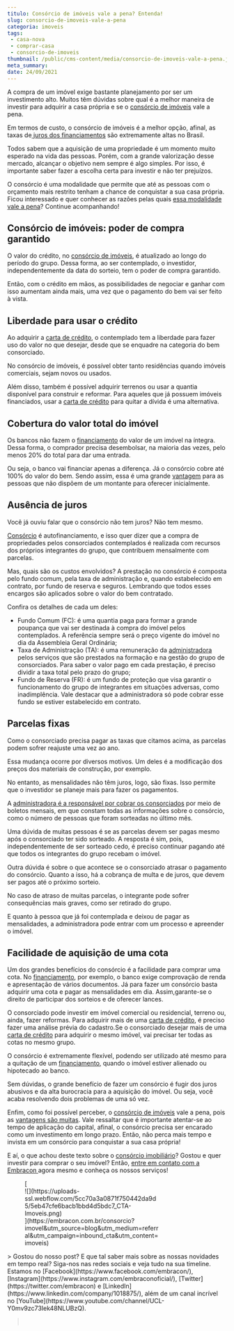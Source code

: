 ```yaml
---
titulo: Consórcio de imóveis vale a pena? Entenda!
slug: consorcio-de-imoveis-vale-a-pena
categoria: imoveis
tags:
 - casa-nova
 - comprar-casa
 - consorcio-de-imoveis
thumbnail: /public/cms-content/media/consorcio-de-imoveis-vale-a-pena.jpeg
meta_summary: 
date: 24/09/2021
---
```

A compra de um imóvel exige bastante planejamento por ser um investimento alto. Muitos têm dúvidas sobre qual é a melhor maneira de investir para adquirir a casa própria e se o [consórcio de imóveis](https://www.embracon.com.br/consorcio-de-imoveis) vale a pena.

Em termos de custo, o consórcio de imóveis é a melhor opção, afinal, as taxas de[ juros dos financiamentos](https://www.embracon.com.br/blog/financiamento-ou-consorcio-o-que-e-melhor-na-compra-de-um-imovel) são extremamente altas no Brasil.

Todos sabem que a aquisição de uma propriedade é um momento muito esperado na vida das pessoas. Porém, com a grande valorização desse mercado, alcançar o objetivo nem sempre é algo simples. Por isso, é importante saber fazer a escolha certa para investir e não ter prejuízos.

O consórcio é uma modalidade que permite que até as pessoas com o orçamento mais restrito tenham a chance de conquistar a sua casa própria. Ficou interessado e quer conhecer as razões pelas quais [essa modalidade vale a pena](https://www.embracon.com.br/blog/consorcio-vale-a-pena)? Continue acompanhando!

Consórcio de imóveis: poder de compra garantido
-----------------------------------------------

O valor do crédito, no [consórcio de imóveis](https://www.embracon.com.br/consorcio-de-imoveis), é atualizado ao longo do período do grupo. Dessa forma, ao ser contemplado, o investidor, independentemente da data do sorteio, tem o poder de compra garantido.

Então, com o crédito em mãos, as possibilidades de negociar e ganhar com isso aumentam ainda mais, uma vez que o pagamento do bem vai ser feito à vista.

Liberdade para usar o crédito
-----------------------------

Ao adquirir a [carta de crédito](https://www.embracon.com.br/conhecaoconsorcio/o-que-e-carta-de-credito), o contemplado tem a liberdade para fazer uso do valor no que desejar, desde que se enquadre na categoria do bem consorciado.

No consórcio de imóveis, é possível obter tanto residências quando imóveis comerciais, sejam novos ou usados.

Além disso, também é possível adquirir terrenos ou usar a quantia disponível para construir e reformar. Para aqueles que já possuem imóveis financiados, usar a [carta de crédito](https://www.embracon.com.br/conhecaoconsorcio/o-que-e-carta-de-credito) para quitar a dívida é uma alternativa.

Cobertura do valor total do imóvel
----------------------------------

Os bancos não fazem o [financiamento](https://www.embracon.com.br/blog/financiamento-ou-consorcio-o-que-e-melhor-na-compra-de-um-imovel) do valor de um imóvel na íntegra. Dessa forma, o comprador precisa desembolsar, na maioria das vezes, pelo menos 20% do total para dar uma entrada.

Ou seja, o banco vai financiar apenas a diferença. Já o consórcio cobre até 100% do valor do bem. Sendo assim, essa é uma grande [vantagem](https://www.embracon.com.br/blog/confira-10-vantagens-indiscutiveis-do-consorcio) para as pessoas que não dispõem de um montante para oferecer inicialmente.

Ausência de juros
-----------------

Você já ouviu falar que o consórcio não tem juros? Não tem mesmo.

[Consórcio](https://www.embracon.com.br/consorcio-de-imoveis) é autofinanciamento, e isso quer dizer que a compra de propriedades pelos consorciados contemplados é realizada com recursos dos próprios integrantes do grupo, que contribuem mensalmente com parcelas.

Mas, quais são os custos envolvidos? A prestação no consórcio é composta pelo fundo comum, pela taxa de administração e, quando estabelecido em contrato, por fundo de reserva e seguros. Lembrando que todos esses encargos são aplicados sobre o valor do bem contratado.

Confira os detalhes de cada um deles:

- Fundo Comum (FC): é uma quantia paga para formar a grande poupança que vai ser destinada à compra do imóvel pelos contemplados. A referência sempre será o preço vigente do imóvel no dia da Assembleia Geral Ordinária;
- Taxa de Administração (TA): é uma remuneração da [administradora](https://www.embracon.com.br/blog/afinal-o-que-uma-administradora-de-consorcio-faz) pelos serviços que são prestados na formação e na gestão do grupo de consorciados. Para saber o valor pago em cada prestação, é preciso dividir a taxa total pelo prazo do grupo;
- Fundo de Reserva (FR): é um fundo de proteção que visa garantir o funcionamento do grupo de integrantes em situações adversas, como inadimplência. Vale destacar que a administradora só pode cobrar esse fundo se estiver estabelecido em contrato.

Parcelas fixas
--------------

Como o consorciado precisa pagar as taxas que citamos acima, as parcelas podem sofrer reajuste uma vez ao ano.

Essa mudança ocorre por diversos motivos. Um deles é a modificação dos preços dos materiais de construção, por exemplo.

No entanto, as mensalidades não têm juros, logo, são fixas. Isso permite que o investidor se planeje mais para fazer os pagamentos.

A [administradora é a responsável por cobrar os consorciados](https://www.embracon.com.br/blog/afinal-o-que-uma-administradora-de-consorcio-faz) por meio de boletos mensais, em que constam todas as informações sobre o consórcio, como o número de pessoas que foram sorteadas no último mês.

Uma dúvida de muitas pessoas é se as parcelas devem ser pagas mesmo após o consorciado ter sido sorteado. A resposta é sim, pois, independentemente de ser sorteado cedo, é preciso continuar pagando até que todos os integrantes do grupo recebam o imóvel.

Outra dúvida é sobre o que acontece se o consorciado atrasar o pagamento do consórcio. Quanto a isso, há a cobrança de multa e de juros, que devem ser pagos até o próximo sorteio.

No caso de atraso de muitas parcelas, o integrante pode sofrer consequências mais graves, como ser retirado do grupo.

E quanto à pessoa que já foi contemplada e deixou de pagar as mensalidades, a administradora pode entrar com um processo e apreender o imóvel.

Facilidade de aquisição de uma cota
-----------------------------------

Um dos grandes benefícios do consórcio é a facilidade para comprar uma cota. No [financiamento](https://www.embracon.com.br/blog/financiamento-ou-consorcio-o-que-e-melhor-na-compra-de-um-imovel), por exemplo, o banco exige comprovação de renda e apresentação de vários documentos. Já para fazer um consórcio basta adquirir uma cota e pagar as mensalidades em dia. Assim,garante-se o direito de participar dos sorteios e de oferecer lances.

O consorciado pode investir em imóvel comercial ou residencial, terreno ou, ainda, fazer reformas. Para adquirir mais de uma [carta de crédito](https://www.embracon.com.br/conhecaoconsorcio/o-que-e-carta-de-credito), é preciso fazer uma análise prévia do cadastro.Se o consorciado desejar mais de uma [carta de crédito](https://www.embracon.com.br/conhecaoconsorcio/o-que-e-carta-de-credito) para adquirir o mesmo imóvel, vai precisar ter todas as cotas no mesmo grupo.

O consórcio é extremamente flexível, podendo ser utilizado até mesmo para a quitação de um [financiamento](https://www.embracon.com.br/blog/financiamento-ou-consorcio-o-que-e-melhor-na-compra-de-um-imovel), quando o imóvel estiver alienado ou hipotecado ao banco.

Sem dúvidas, o grande benefício de fazer um consórcio é fugir dos juros abusivos e da alta burocracia para a aquisição do imóvel. Ou seja, você acaba resolvendo dois problemas de uma só vez.

Enfim, como foi possível perceber, o [consórcio de imóveis](https://www.embracon.com.br/consorcio-de-imoveis) vale a pena, pois as [vantagens são muitas](https://www.embracon.com.br/blog/confira-10-vantagens-indiscutiveis-do-consorcio). Vale ressaltar que é importante atentar-se ao tempo de aplicação do capital, afinal, o consórcio precisa ser encarado como um investimento em longo prazo. Então, não perca mais tempo e invista em um consórcio para conquistar a sua casa própria!

E aí, o que achou deste texto sobre o [consórcio imobiliário](https://www.embracon.com.br/consorcio-de-imoveis)? Gostou e quer investir para comprar o seu imóvel? Então, [entre em contato com a Embracon ](https://www.embracon.com.br/)agora mesmo e conheça os nossos serviços!

<figure class="w-richtext-figure-type-image w-richtext-align-center" style="max-width:310px">[<div>![](https://uploads-ssl.webflow.com/5cc70a3a0871f750442da9d5/5eb47cfe6bacb1bbd4d5bdc7_CTA-Imoveis.png)</div>](https://embracon.com.br/consorcio?imovel&utm_source=blog&utm_medium=referral&utm_campaign=inbound_cta&utm_content=imoveis)</figure>> Gostou do nosso post? E que tal saber mais sobre as nossas novidades em tempo real? Siga-nos nas redes sociais e veja tudo na sua timeline. Estamos no [Facebook](https://www.facebook.com/embracon/), [Instagram](https://www.instagram.com/embraconoficial/), [Twitter](https://twitter.com/embracon) e [LinkedIn](https://www.linkedin.com/company/1018875/), além de um canal incrível no [YouTube](https://www.youtube.com/channel/UCL-Y0mv9zc73Iek48NLUBzQ).

> ‍
